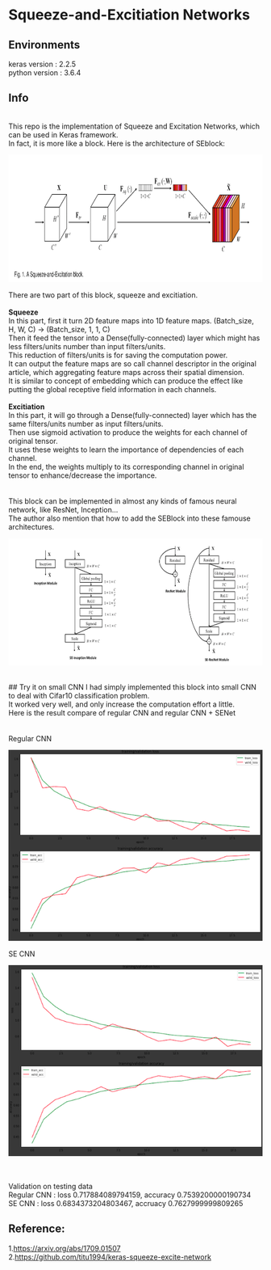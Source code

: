 # Squeeze-and-Excitiation Networks

## Environments
keras version : 2.2.5 <br />
python version : 3.6.4

## Info
<br />
This repo is the implementation of Squeeze and Excitation Networks, which can be used in Keras framework. <br />
In fact, it is more like a block. Here is the architecture of SEblock:<br />

![ScreenShot](imgs/SE_arch.png)

There are two part of this block, squeeze and excitiation. <br />
<br />
**Squeeze** <br />
In this part, first it turn 2D feature maps into 1D feature maps. (Batch_size, H, W, C) -> (Batch_size, 1, 1, C) <br />
Then it feed the tensor into a Dense(fully-connected) layer which might has less filters/units number than input filters/units. <br />
This reduction of filters/units is for saving the computation power. <br />
It can output the feature maps are so call channel descriptor in the original article, which aggregating feature maps across their spatial dimension. <br />
It is similar to concept of embedding which can produce the effect like putting the global receptive field information in each channels. <br />
<br />
**Excitiation** <br />
In this part, it will go through a Dense(fully-connected) layer which has the same filters/units number as input filters/units. <br />
Then use sigmoid activation to produce the weights for each channel of original tensor. <br />
It uses these weights to learn the importance of dependencies of each channel. <br />
In the end, the weights multiply to its corresponding channel in original tensor to enhance/decrease the importance. <br />
<br />
<br />
This block can be implemented in almost any kinds of famous neural network, like ResNet, Inception...<br />
The author also mention that how to add the SEBlock into these famouse architectures. <br />

![ScreenShot](imgs/other_archs.png)

<br />
## Try it on small CNN
I had simply implemented this block into small CNN to deal with Cifar10 classification problem. <br />
It worked very well, and only increase the computation effort a little. <br />
Here is the result compare of regular CNN and regular CNN + SENet <br />
<br />
<br />
Regular CNN <br />

![ScreenShot](imgs/regular_cnn_on_cifar10.png)

SE CNN <br />

![ScreenShot](imgs/SE_cnn_on_cifar10.png)

<br />
<br />
Validation on testing data <br />
Regular CNN :  loss 0.717884089794159, accuracy 0.7539200000190734<br />
SE CNN : loss 0.6834373204803467, accruacy 0.7627999999809265

## Reference:
1.https://arxiv.org/abs/1709.01507<br />
2.https://github.com/titu1994/keras-squeeze-excite-network


